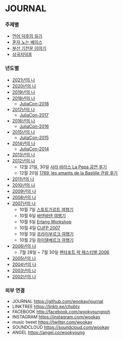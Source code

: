 JOURNAL
=======

### 주제별
 * [언어 덕후의 일기](https://github.com/wookay/journal/wiki/언어-덕후의-일기)
 * [혼자 노는 베이스](https://github.com/wookay/journal/wiki/혼자-노는-베이스)
 * [부산 기천문 이야기](https://github.com/wookay/journal/wiki/부산-기천문-이야기)
 * [삼국지덕후](https://github.com/wookay/journal/wiki/삼국지덕후)

### 년도별
 * [2021년의 나](https://github.com/wookay/journal/wiki/2021년의-나)
 * [2020년의 나](https://github.com/wookay/journal/wiki/2020년의-나)
 * [2019년의 나](https://github.com/wookay/journal/wiki/2019년의-나)
 * [2018년의 나](https://github.com/wookay/journal/wiki/2018년의-나)
   - [JuliaCon-2018](https://github.com/wookay/journal/wiki/JuliaCon-2018)
 * [2017년의 나](https://github.com/wookay/journal/wiki/2017년의-나)
   - [JuliaCon-2017](https://github.com/wookay/journal/wiki/JuliaCon-2017)
 * [2016년의 나](https://github.com/wookay/journal/wiki/2016년의-나)
   - [JuliaCon-2016](https://github.com/wookay/journal/wiki/JuliaCon-2016)
 * [2015년의 나](https://github.com/wookay/journal/wiki/2015년의-나)
   - [JuliaCon-2015](https://github.com/wookay/journal/wiki/JuliaCon-2015)
 * [2014년의 나](https://github.com/wookay/journal/wiki/2014년의-나)
   - [JuliaCon-2014](https://github.com/wookay/journal/wiki/JuliaCon-2014)
 * [2013년의 나](https://github.com/wookay/journal/wiki/2013년의-나)
 * [2012년의 나](https://github.com/wookay/journal/wiki/2012년의-나)
   - 12월 21일, 30일 [사라 바라스 La Pepa 공연 후기](https://github.com/wookay/journal/wiki/사라-바라스-La-Pepa-공연-후기)
   - 12월 20일 [1789, les amants de la Bastille 관람 후기](https://github.com/wookay/journal/wiki/1789,-les-amants-de-la-Bastille-관람-후기)
 * [2011년의 나](https://github.com/wookay/journal/wiki/2011년의-나)
 * [2010년의 나](https://github.com/wookay/journal/wiki/2010년의-나)
 * [2009년의 나](https://github.com/wookay/journal/wiki/2009년의-나)
 * [2008년의 나](https://github.com/wookay/journal/wiki/2008년의-나)
 * [2007년의 나](https://github.com/wookay/journal/wiki/2007년의-나)
   - 10월 7일 [스튜트가르트 여행기](https://github.com/wookay/journal/wiki/스튜트가르트-여행기)
   - 10월 6일 [바덴바덴 여행기](https://github.com/wookay/journal/wiki/바덴바덴-여행기)
   - 10월 5일 [Erlang Workshop](https://github.com/wookay/journal/wiki/Erlang-Workshop)
   - 10월 4일 [CUFP 2007](https://github.com/wookay/journal/wiki/CUFP-2007)
   - 10월 3일 [프라이부르크 여행기](https://github.com/wookay/journal/wiki/프라이부르크-여행기)
   - 10월 2일 [하이델베르크 여행기](https://github.com/wookay/journal/wiki/하이델베르크-여행기)
 * [2006년의 나](https://github.com/wookay/journal/wiki/2006년의-나)
   - 7월 28일 ~ 7월 30일 [펜타포트 락 페스티벌 2006](https://github.com/wookay/journal/wiki/펜타포트-락-페스티벌-2006)
 * [2005년의 나](https://github.com/wookay/journal/wiki/2005년의-나)
 * [2004년의 나](https://github.com/wookay/journal/wiki/2004년의-나)
 * [2003년의 나](https://github.com/wookay/journal/wiki/2003년의-나)
 * [2002년의 나](https://github.com/wookay/journal/wiki/2002년의-나)



### 외부 연결
* JOURNAL  https://github.com/wookay/journal
* LINKTREE  https://linktr.ee/chobtv
* FACEBOOK  http://facebook.com/wookyoungnoh
* INSTAGRAM  https://instagram.com/wookay
* music tweet  https://twitter.com/wookay
* SOUNDCLOUD  https://soundcloud.com/wookay
* ANGEL  https://angel.co/wookyoung
